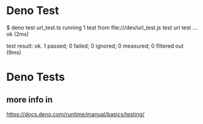 # Deno Test 

$ deno test url_test.ts
running 1 test from file:///dev/url_test.js
test url test ... ok (2ms)

test result: ok. 1 passed; 0 failed; 0 ignored; 0 measured; 0 filtered out (9ms)

# Deno Tests
## more info in 
https://docs.deno.com/runtime/manual/basics/testing/
